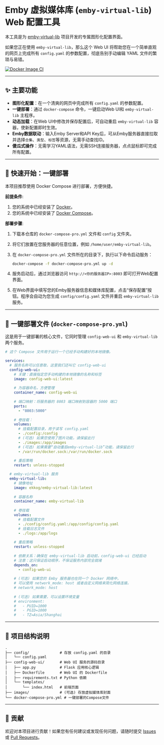 
# Emby 虚拟媒体库 (`emby-virtual-lib`) Web 配置工具

本工具是为 [emby-virtual-lib](https://github.com/EkkoG/emby-virtual-lib) 项目开发的专属图形化配置界面。

如果您正在使用 `emby-virtual-lib`，那么这个 Web UI 将帮助您在一个简单直观的网页上完成所有 `config.yaml` 的参数配置，彻底告别手动编辑 YAML 文件的繁琐与易错。

[![Docker Image CI](https://github.com/EkkoG/emby-virtual-lib-web/actions/workflows/docker-image.yml/badge.svg)](https://github.com/EkkoG/emby-virtual-lib-web/actions/workflows/docker-image.yml)

---

## ✨ 主要功能

- **图形化配置**：在一个清爽的网页中完成所有 `config.yaml` 的参数配置。
- **一键部署**：通过 `docker-compose` 命令，一键启动Web UI和 `emby-virtual-lib` 主程序。
- **动态加载**：在Web UI中修改并保存配置后，可自动重启 `emby-virtual-lib` 容器，使新配置即时生效。
- **Emby数据联动**：输入Emby Server和API Key后，可从Emby服务器直接拉取并选择`合集`、`类型`、`标签`等资源，无需手动查找ID。
- **傻瓜式操作**：无需学习YAML语法，无需SSH连接服务器，点点鼠标即可完成所有配置。

---

## 🚀 快速开始：一键部署

本项目推荐使用 Docker Compose 进行部署，方便快捷。

**前提条件**:
1.  您的系统中已经安装了 [Docker](https://www.docker.com/)。
2.  您的系统中已经安装了 [Docker Compose](https://docs.docker.com/compose/install/)。

**部署步骤**:

1.  下载本仓库的 `docker-compose-pro.yml` 文件和 `config` 文件夹。

2.  将它们放置在您服务器的任意位置，例如 `/home/user/emby-virtual-lib`。

3.  在 `docker-compose-pro.yml` 文件所在的目录下，执行以下命令启动服务：

    ```bash
    docker-compose -f docker-compose-pro.yml up -d
    ```

4.  服务启动后，通过浏览器访问 `http://<你的服务器IP>:8003` 即可打开Web配置界面。

5.  在Web界面中填写您的Emby服务器信息和媒体库配置，点击“保存配置”按钮。程序会自动为您生成 `config/config.yaml` 文件并重启 `emby-virtual-lib` 服务。

---

## 🐳 一键部署文件 (`docker-compose-pro.yml`)

这是用于一键部署的核心文件，它同时管理 `config-web-ui` 和 `emby-virtual-lib` 两个服务。

```yaml
# 这个 Compose 文件用于运行一个已经手动构建好的本地镜像。

services:
  # 服务名称可以任意取，这里我们还叫它 config-web-ui
  config-web-ui:
    # 关键：直接指定您手动构建的本地镜像的名称和标签
    image: config-web-ui:latest
    
    # 为容器命名，方便管理
    container_name: config-web-ui
    
    # 端口映射：将服务器的 8003 端口映射到容器的 5000 端口
    ports:
      - "8003:5000"
      
    # 卷挂载：
    volumes:
      # 挂载配置目录，用于读写 config.yaml
      - ./config:/config
      # (可选) 如果您使用了图片功能，请保留此行
      - ./images:/app/images
      # (可选) 如果需要“自动重启emby-virtual-lib”功能，请保留此行
      - /var/run/docker.sock:/var/run/docker.sock
      
    # 重启策略
    restart: unless-stopped

  # emby-virtual-lib 服务
  emby-virtual-lib:
    # 镜像地址
    image: ekkog/emby-virtual-lib:latest
    
    # 容器名称
    container_name: emby-virtual-lib
    
    # 卷挂载
    volumes:
      # 挂载配置文件
      - ./config/config.yaml:/app/config/config.yaml
      # 挂载日志文件
      - ./logs:/app/logs
      
    # 重启策略
    restart: unless-stopped
    
    # 依赖关系：确保在 emby-virtual-lib 启动前，config-web-ui 已经启动
    # 注意：这只保证启动顺序，不保证服务内部完全就绪
    depends_on:
      - config-web-ui
      
    # (可选) 如果您的 Emby 服务器也在同一个 Docker 网络中，
    # 可以使用 network_mode: host 或者自定义网络来简化网络连接。
    # network_mode: host
    
    # (可选) 如果需要，可以设置环境变量
    # environment:
    #   - PUID=1000
    #   - PGID=1000
    #   - TZ=Asia/Shanghai
```

---

## 📁 项目结构说明

```
.
├── config/              # 存放 config.yaml 的目录
│   └── config.yaml
├── config-web-ui/       # Web UI 服务的源码目录
│   ├── app.py           # Flask 应用核心逻辑
│   ├── Dockerfile       # Web UI 的 Dockerfile
│   ├── requirements.txt # Python 依赖
│   └── templates/
│       └── index.html   # 前端页面
├── images/              # (可选) 存放虚拟媒体库封面
└── docker-compose-pro.yml # 一键部署的Compose文件
```

---

## 🤝 贡献

欢迎对本项目进行贡献！如果您有任何建议或发现任何问题，请随时提交 [Issues](https://github.com/EkkoG/emby-virtual-lib-web/issues) 或 [Pull Requests](https://github.com/EkkoG/emby-virtual-lib-web/pulls)。
